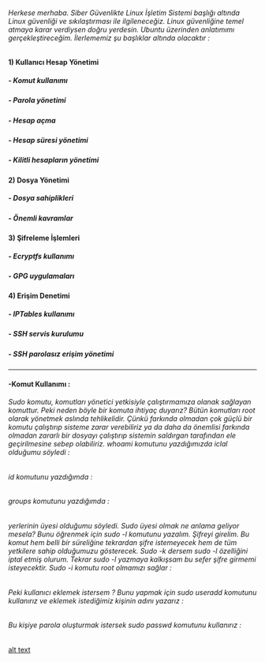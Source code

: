 ###### Herkese merhaba. Siber Güvenlikte Linux İşletim Sistemi başlığı altında Linux güvenliği ve sıkılaştırması ile ilgileneceğiz. Linux güvenliğine temel atmaya karar verdiysen doğru yerdesin. Ubuntu üzerinden anlatımımı gerçekleştireceğim. İlerlememiz şu başlıklar altında olacaktır : 

#### 1) Kullanıcı Hesap Yönetimi

##### - Komut kullanımı
##### - Parola yönetimi
##### - Hesap açma
##### - Hesap süresi yönetimi
##### - Kilitli hesapların yönetimi

#### 2) Dosya Yönetimi

##### - Dosya sahiplikleri
##### - Önemli kavramlar

#### 3) Şifreleme İşlemleri

##### - Ecryptfs kullanımı
##### - GPG uygulamaları

#### 4) Erişim Denetimi

##### - IPTables kullanımı
##### - SSH servis kurulumu
##### - SSH parolasız erişim yönetimi

----------------------------------------------------------------------------------------------------------------------------------------------------------------------
#### -Komut Kullanımı :

###### Sudo komutu, komutları yönetici yetkisiyle çalıştırmamıza olanak sağlayan komuttur. Peki neden böyle bir komuta ihtiyaç duyarız? Bütün komutları root olarak yönetmek aslında tehlikelidir. Çünkü farkında olmadan çok güçlü bir komutu çalıştırıp sisteme zarar verebiliriz ya da daha da önemlisi farkında olmadan zararlı bir dosyayı çalıştırıp sistemin saldırgan tarafından ele geçirilmesine sebep olabiliriz. whoami komutunu yazdığımızda iclal olduğumu söyledi : 

###### id komutunu yazdığımda :


###### groups komutunu yazdığımda :

###### yerlerinin üyesi olduğumu söyledi. Sudo üyesi olmak ne anlama geliyor mesela? Bunu öğrenmek için sudo -l komutunu yazalım. Şifreyi girelim. Bu komut hem belli bir süreliğine tekrardan şifre istemeyecek hem de tüm yetkilere sahip olduğumuzu gösterecek. Sudo -k dersem sudo -l özelliğini iptal etmiş olurum. Tekrar sudo -l yazmaya kalkışsam bu sefer şifre girmemi isteyecektir. Sudo -i komutu root olmamızı sağlar : 

###### Peki kullanıcı eklemek istersem ? Bunu yapmak için sudo useradd komutunu kullanırız ve eklemek istediğimiz kişinin adını yazarız :

###### Bu kişiye parola oluşturmak istersek sudo passwd komutunu kullanırız : 

[alt text](http://url/to/img.png)

